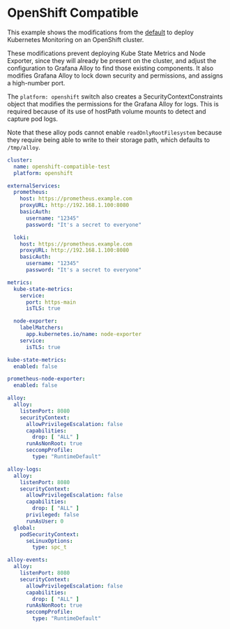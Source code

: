 # OpenShift Compatible

This example shows the modifications from the [default](../default-values) to deploy Kubernetes Monitoring on an OpenShift cluster.

These modifications prevent deploying Kube State Metrics and Node Exporter, since they will already be present on the
cluster, and adjust the configuration to Grafana Alloy to find those existing components.
It also modifies Grafana Alloy to lock down security and permissions, and assigns a high-number port. 

The `platform: openshift` switch also creates a SecurityContextConstraints object that modifies the permissions for the
Grafana Alloy for logs. This is required because of its use of hostPath volume mounts to detect and capture pod logs.

Note that these alloy pods cannot enable `readOnlyRootFilesystem` because they require being able to write to their
storage path, which defaults to `/tmp/alloy`.

```yaml
cluster:
  name: openshift-compatible-test
  platform: openshift

externalServices:
  prometheus:
    host: https://prometheus.example.com
    proxyURL: http://192.168.1.100:8080
    basicAuth:
      username: "12345"
      password: "It's a secret to everyone"

  loki:
    host: https://prometheus.example.com
    proxyURL: http://192.168.1.100:8080
    basicAuth:
      username: "12345"
      password: "It's a secret to everyone"

metrics:
  kube-state-metrics:
    service:
      port: https-main
      isTLS: true

  node-exporter:
    labelMatchers:
      app.kubernetes.io/name: node-exporter
    service:
      isTLS: true

kube-state-metrics:
  enabled: false

prometheus-node-exporter:
  enabled: false

alloy:
  alloy:
    listenPort: 8080
    securityContext:
      allowPrivilegeEscalation: false
      capabilities:
        drop: [ "ALL" ]
      runAsNonRoot: true
      seccompProfile:
        type: "RuntimeDefault"

alloy-logs:
  alloy:
    listenPort: 8080
    securityContext:
      allowPrivilegeEscalation: false
      capabilities:
        drop: [ "ALL" ]
      privileged: false
      runAsUser: 0
  global:
    podSecurityContext:
      seLinuxOptions:
        type: spc_t

alloy-events:
  alloy:
    listenPort: 8080
    securityContext:
      allowPrivilegeEscalation: false
      capabilities:
        drop: [ "ALL" ]
      runAsNonRoot: true
      seccompProfile:
        type: "RuntimeDefault"
```
